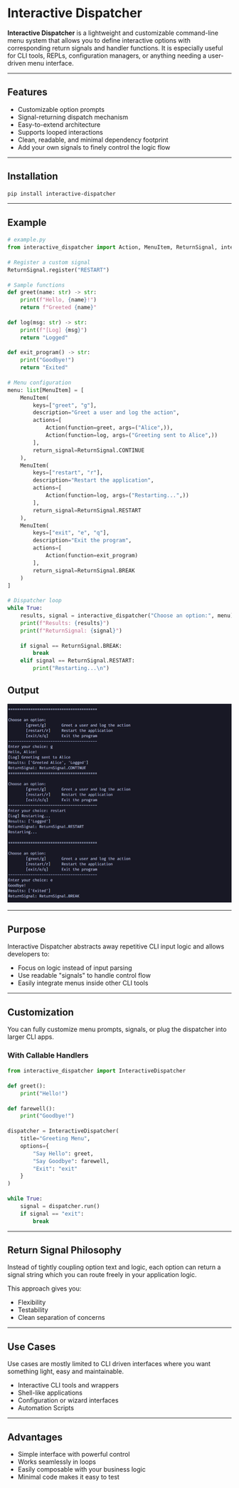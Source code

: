 # Interactive Dispatcher
**Interactive Dispatcher** is a lightweight and customizable command-line menu system that allows you to define interactive options with corresponding return signals and handler functions. It is especially useful for CLI tools, REPLs, configuration managers, or anything needing a user-driven menu interface.

---

## Features
- Customizable option prompts
- Signal-returning dispatch mechanism
- Easy-to-extend architecture
- Supports looped interactions
- Clean, readable, and minimal dependency footprint
- Add your own signals to finely control the logic flow

---

## Installation
```bash
pip install interactive-dispatcher
```

---

## Example
```python
# example.py
from interactive_dispatcher import Action, MenuItem, ReturnSignal, interactive_dispatcher

# Register a custom signal
ReturnSignal.register("RESTART")

# Sample functions
def greet(name: str) -> str:
    print(f"Hello, {name}!")
    return f"Greeted {name}"

def log(msg: str) -> str:
    print(f"[Log] {msg}")
    return "Logged"

def exit_program() -> str:
    print("Goodbye!")
    return "Exited"

# Menu configuration
menu: list[MenuItem] = [
    MenuItem(
        keys=["greet", "g"],
        description="Greet a user and log the action",
        actions=[
            Action(function=greet, args=("Alice",)),
            Action(function=log, args=("Greeting sent to Alice",))
        ],
        return_signal=ReturnSignal.CONTINUE
    ),
    MenuItem(
        keys=["restart", "r"],
        description="Restart the application",
        actions=[
            Action(function=log, args=("Restarting...",))
        ],
        return_signal=ReturnSignal.RESTART
    ),
    MenuItem(
        keys=["exit", "e", "q"],
        description="Exit the program",
        actions=[
            Action(function=exit_program)
        ],
        return_signal=ReturnSignal.BREAK
    )
]

# Dispatcher loop
while True:
    results, signal = interactive_dispatcher("Choose an option:", menu)
    print(f"Results: {results}")
    print(f"ReturnSignal: {signal}")

    if signal == ReturnSignal.BREAK:
        break
    elif signal == ReturnSignal.RESTART:
        print("Restarting...\n")

```
## Output
![Image of Output](https://github.com/Akhand-Pratap-Tiwari/python-interactive-dispatcher/blob/main/image.png?raw=true)

---

## Purpose
Interactive Dispatcher abstracts away repetitive CLI input logic and allows developers to:
- Focus on logic instead of input parsing
- Use readable "signals" to handle control flow
- Easily integrate menus inside other CLI tools

---

## Customization
You can fully customize menu prompts, signals, or plug the dispatcher into larger CLI apps.

### With Callable Handlers
```python
from interactive_dispatcher import InteractiveDispatcher

def greet():
    print("Hello!")

def farewell():
    print("Goodbye!")

dispatcher = InteractiveDispatcher(
    title="Greeting Menu",
    options={
        "Say Hello": greet,
        "Say Goodbye": farewell,
        "Exit": "exit"
    }
)

while True:
    signal = dispatcher.run()
    if signal == "exit":
        break

```

---

## Return Signal Philosophy
Instead of tightly coupling option text and logic, each option can return a signal string which you can route freely in your application logic.

This approach gives you:

- Flexibility
- Testability
- Clean separation of concerns

---

## Use Cases
Use cases are mostly limited to CLI driven interfaces where you want something light, easy and maintainable.
- Interactive CLI tools and wrappers
- Shell-like applications
- Configuration or wizard interfaces
- Automation Scripts

---

## Advantages
- Simple interface with powerful control
- Works seamlessly in loops
- Easily composable with your business logic
- Minimal code makes it easy to test


